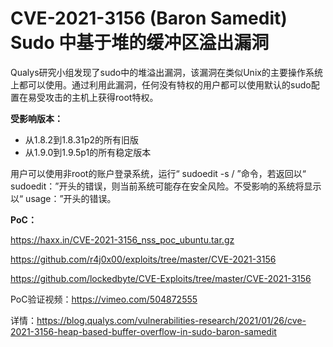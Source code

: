 # CVE-2021-3156 (Baron Samedit) Sudo 中基于堆的缓冲区溢出漏洞

Qualys研究小组发现了sudo中的堆溢出漏洞，该漏洞在类似Unix的主要操作系统上都可以使用。通过利用此漏洞，任何没有特权的用户都可以使用默认的sudo配置在易受攻击的主机上获得root特权。

**受影响版本：**

* 从1.8.2到1.8.31p2的所有旧版
* 从1.9.0到1.9.5p1的所有稳定版本

用户可以使用非root的账户登录系统，运行“ sudoedit -s / ”命令，若返回以“ sudoedit：”开头的错误，则当前系统可能存在安全风险。不受影响的系统将显示以“ usage：”开头的错误。

**PoC：**

https://haxx.in/CVE-2021-3156_nss_poc_ubuntu.tar.gz

https://github.com/r4j0x00/exploits/tree/master/CVE-2021-3156

https://github.com/lockedbyte/CVE-Exploits/tree/master/CVE-2021-3156

PoC验证视频：https://vimeo.com/504872555

详情：https://blog.qualys.com/vulnerabilities-research/2021/01/26/cve-2021-3156-heap-based-buffer-overflow-in-sudo-baron-samedit

